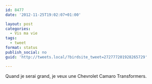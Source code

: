 ```yaml
---
id: 8477
date: '2012-11-25T19:02:07+01:00'

layout: post
categories:
  - Vis ma vie
tags:
  - tweet
format: status
publish_social: no
guid: 'http://tweets.local/?birdsite_tweet=272777201928265729'

---
```


Quand je serai grand, je veux une Chevrolet Camaro Transformers.